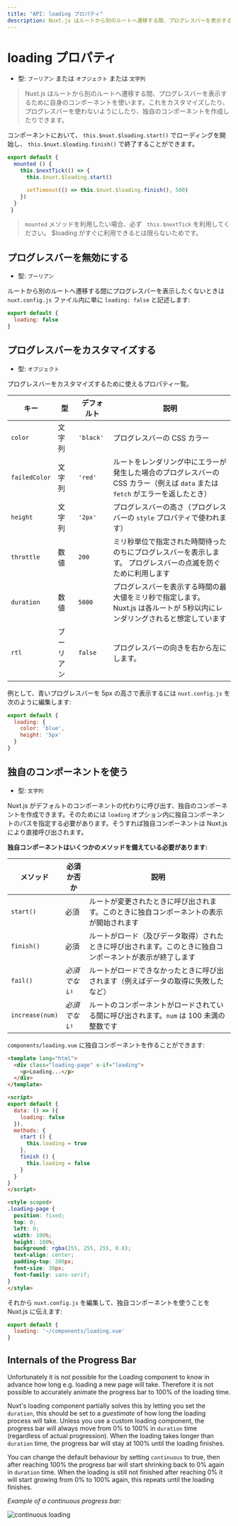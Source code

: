 ```yaml
---
title: "API: loading プロパティ"
description: Nuxt.js はルートから別のルートへ遷移する間、プログレスバーを表示するために自身のコンポーネントを使います。これをカスタマイズしたり、プログレスバーを使わないようにしたり、独自のコンポーネントを作成したりできます。
---
```


# loading プロパティ

- 型: `ブーリアン` または `オブジェクト` または `文字列`

> Nuxt.js はルートから別のルートへ遷移する間、プログレスバーを表示するために自身のコンポーネントを使います。これをカスタマイズしたり、プログレスバーを使わないようにしたり、独自のコンポーネントを作成したりできます。

コンポーネントにおいて、 `this.$nuxt.$loading.start()` でローディングを開始し、 `this.$nuxt.$loading.finish()` で終了することができます。

```javascript
export default {
  mounted () {
    this.$nextTick(() => {
      this.$nuxt.$loading.start()

      setTimeout(() => this.$nuxt.$loading.finish(), 500)
    })
  }
 }
```

> `mounted` メソッドを利用したい場合、必ず ` this.$nextTick` を利用してください。 $loading がすぐに利用できるとは限らないためです。

## プログレスバーを無効にする

- 型: `ブーリアン`

ルートから別のルートへ遷移する間にプログレスバーを表示したくないときは `nuxt.config.js` ファイル内に単に `loading: false` と記述します:

```js
export default {
  loading: false
}
```

## プログレスバーをカスタマイズする

- 型: `オブジェクト`

プログレスバーをカスタマイズするために使えるプロパティ一覧。

| キー | 型 | デフォルト | 説明 |
|-----|------|---------|-------------|
| `color` | 文字列 | `'black'` | プログレスバーの CSS カラー |
| `failedColor` | 文字列 | `'red'` | ルートをレンダリング中にエラーが発生した場合のプログレスバーの CSS カラー（例えば `data` または `fetch` がエラーを返したとき） |
| `height` | 文字列 | `'2px'` | プログレスバーの高さ（プログレスバーの `style` プロパティで使われます） |
| `throttle` | 数値 | `200` | ミリ秒単位で指定された時間待ったのちにプログレスバーを表示します。 プログレスバーの点滅を防ぐために利用します |
| `duration` | 数値 | `5000` | プログレスバーを表示する時間の最大値をミリ秒で指定します。Nuxt.js は各ルートが 5秒以内にレンダリングされると想定しています |
| `rtl` | ブーリアン | `false` | プログレスバーの向きを右から左にします。 |

例として、青いプログレスバーを 5px の高さで表示するには `nuxt.config.js` を次のように編集します:

```js
export default {
  loading: {
    color: 'blue',
    height: '5px'
  }
}
```

## 独自のコンポーネントを使う

- 型: `文字列`

Nuxt.js がデフォルトのコンポーネントの代わりに呼び出す、独自のコンポーネントを作成できます。そのためには `loading` オプション内に独自コンポーネントのパスを指定する必要があります。そうすれば独自コンポーネントは Nuxt.js により直接呼び出されます。

**独自コンポーネントはいくつかのメソッドを備えている必要があります:**

| メソッド | 必須か否か | 説明 |
|--------|----------|-------------|
| `start()` | 必須 | ルートが変更されたときに呼び出されます。このときに独自コンポーネントの表示が開始されます |
| `finish()` | 必須 | ルートがロード（及びデータ取得）されたときに呼び出されます。このときに独自コンポーネントが表示が終了します |
| `fail()` | *必須でない* | ルートがロードできなかったときに呼び出されます（例えばデータの取得に失敗したなど） |
| `increase(num)` | *必須でない* | ルートのコンポーネントがロードされている間に呼び出されます。`num` は 100 未満の整数です |

`components/loading.vue` に独自コンポーネントを作ることができます:

```html
<template lang="html">
  <div class="loading-page" v-if="loading">
    <p>Loading...</p>
  </div>
</template>

<script>
export default {
  data: () => ({
    loading: false
  }),
  methods: {
    start () {
      this.loading = true
    },
    finish () {
      this.loading = false
    }
  }
}
</script>

<style scoped>
.loading-page {
  position: fixed;
  top: 0;
  left: 0;
  width: 100%;
  height: 100%;
  background: rgba(255, 255, 255, 0.8);
  text-align: center;
  padding-top: 200px;
  font-size: 30px;
  font-family: sans-serif;
}
</style>
```

それから `nuxt.config.js` を編集して、独自コンポーネントを使うことを Nuxt.js に伝えます:

```js
export default {
  loading: '~/components/loading.vue'
}
```

## Internals of the Progress Bar

Unfortunately it is not possible for the Loading component to know in advance how long e.g. loading a new page will take. Therefore it is not possible to accurately animate the progress bar to 100% of the loading time.

Nuxt's loading component partially solves this by letting you set the `duration`, this should be set to a _guestimate_ of how long the loading process will take. Unless you use a custom loading component, the progress bar will always move from 0% to 100% in `duration` time (regardless of actual progression). When the loading takes longer than `duration` time, the progress bar will stay at 100% until the loading finishes.

You can change the default behaviour by setting `continuous` to true, then after reaching 100% the progress bar will start shrinking back to 0% again in `duration` time. When the loading is still not finished after reaching 0% it will start growing from 0% to 100% again, this repeats until the loading finishes.

*Example of a continuous progress bar:*


<img src="/api-continuous-loading.gif" alt="continuous loading"/>
